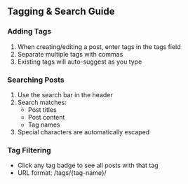 ## Tagging & Search Guide

### Adding Tags
1. When creating/editing a post, enter tags in the tags field
2. Separate multiple tags with commas
3. Existing tags will auto-suggest as you type

### Searching Posts
1. Use the search bar in the header
2. Search matches:
   - Post titles
   - Post content
   - Tag names
3. Special characters are automatically escaped

### Tag Filtering
- Click any tag badge to see all posts with that tag
- URL format: /tags/{tag-name}/
